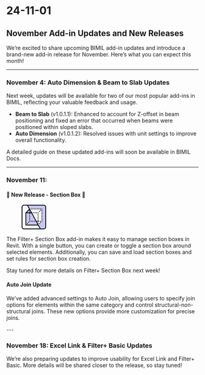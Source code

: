 # 24-11-01

## November Add-in Updates and New Releases



We’re excited to share upcoming BIMIL add-in updates and introduce a brand-new add-in release for November. Here’s what you can expect this month!

***

### **November 4: Auto Dimension & Beam to Slab Updates**

Next week, updates will be available for two of our most popular add-ins in BIMIL, reflecting your valuable feedback and usage.

* **Beam to Slab** (v1.0.1.1): Enhanced to account for Z-offset in beam positioning and fixed an error that occurred when beams were positioned within sloped slabs.
* **Auto Dimension** (v1.0.1.2): Resolved issues with unit settings to improve overall functionality.

A detailed guide on these updated add-ins will soon be available in BIMIL Docs.

***

### November 11:&#x20;

#### 🎉 New Release - Section Box 🎉

<figure><img src="../../.gitbook/assets/image (4) (1) (1).png" alt=""><figcaption></figcaption></figure>

The Filter+ Section Box add-in makes it easy to manage section boxes in Revit. With a single button, you can create or toggle a section box around selected elements. Additionally, you can save and load section boxes and set rules for section box creation.

Stay tuned for more details on Filter+ Section Box next week!

#### Auto Join Update&#x20;

We’ve added advanced settings to Auto Join, allowing users to specify join options for elements within the same category and control structural-non-structural joins. These new options provide more customization for precise joins.

\---

### **November 18: Excel Link & Filter+ Basic Updates**

We’re also preparing updates to improve usability for Excel Link and Filter+ Basic. More details will be shared closer to the release, so stay tuned!
